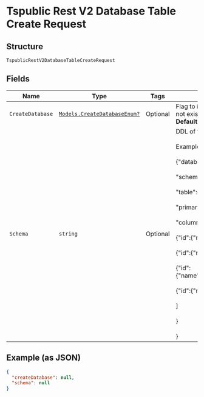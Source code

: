 
# Tspublic Rest V2 Database Table Create Request

## Structure

`TspublicRestV2DatabaseTableCreateRequest`

## Fields

| Name | Type | Tags | Description |
|  --- | --- | --- | --- |
| `CreateDatabase` | [`Models.CreateDatabaseEnum?`](../../doc/models/create-database-enum.md) | Optional | Flag to indicate if the database and schema should be created if they do not exist in Falcon. (Valid values: True/False)<br>**Default**: `CreateDatabaseEnum.true` |
| `Schema` | `string` | Optional | DDL of the table to be created.<br><br>Example:<br><br>{"database":{"name":"geo"},<br><br>"schema":{"name":"falcon_default_schema"},<br><br>"table":{"id":{"name":"test_table"},<br><br>"primary_key":[{"name":"test_pk"}],<br><br>"column":[<br><br>{"id":{"name":"test_pk"},"size":0,"data_type":"TYPE_INT32"},<br><br>{"id":{"name":"test_col1"},"size":0,"data_type":"TYPE_FLOAT"},<br><br>{"id":{"name":"test_col2"},"data_type":"TYPE_INT64","datetime":"TYPE_DATE"},<br><br>{"id":{"name":"test_col3"},"size":10,"data_type":"TYPE_VAR_CHAR"}<br><br>]<br><br>}<br><br>} |

## Example (as JSON)

```json
{
  "createDatabase": null,
  "schema": null
}
```

